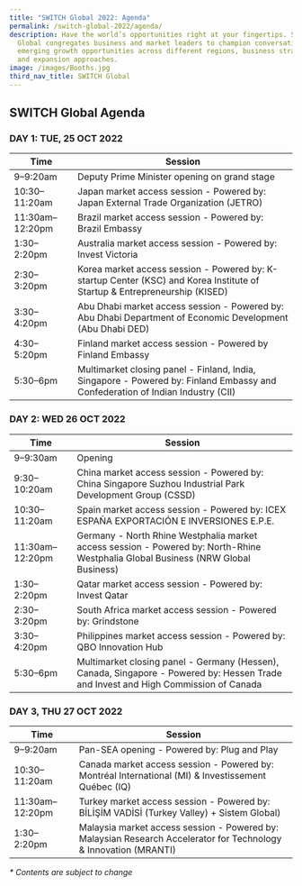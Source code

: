 ```yaml
---
title: "SWITCH Global 2022: Agenda"
permalink: /switch-global-2022/agenda/
description: Have the world’s opportunities right at your fingertips. SWITCH
  Global congregates business and market leaders to champion conversation on
  emerging growth opportunities across different regions, business strategies
  and expansion approaches.
image: /images/Booths.jpg
third_nav_title: SWITCH Global
---
```

## SWITCH Global Agenda

### **DAY 1: TUE, 25 OCT 2022**

| Time | Session | 
| -------- | -------- |
| 9–9:20am  | Deputy Prime Minister opening on grand stage |
| 10:30–11:20am | Japan market access session - Powered by: Japan External Trade Organization (JETRO) |
| 11:30am–12:20pm | Brazil market access session - Powered by: Brazil Embassy |
| 1:30–2:20pm |Australia market access session - Powered by: Invest Victoria |
| 2:30–3:20pm | Korea market access session - Powered by: K-startup Center (KSC) and Korea Institute of Startup & Entrepreneurship (KISED) | 
| 3:30–4:20pm  | Abu Dhabi market access session - Powered by: Abu Dhabi Department of Economic Development (Abu Dhabi DED) |
| 4:30–5:20pm  | Finland market access session - Powered by Finland Embassy |
| 5:30–6pm  | Multimarket closing panel - Finland, India, Singapore - Powered by: Finland Embassy and Confederation of Indian Industry (CII) |

### **DAY 2: WED 26 OCT 2022**

| Time | Session | 
| -------- | -------- |
| 9–9:30am  | Opening |
| 9:30–10:20am  | China market access session - Powered by: China Singapore Suzhou Industrial Park Development Group (CSSD) |
| 10:30–11:20am  | Spain market access session - Powered by: ICEX ESPAÑA EXPORTACIÓN E INVERSIONES E.P.E. |
| 11:30am–12:20pm | Germany - North Rhine Westphalia market access session - Powered by: North-Rhine Westphalia Global Business (NRW Global Business) |
| 1:30–2:20pm | Qatar market access session - Powered by: Invest Qatar |
| 2:30–3:20pm | South Africa market access session - Powered by: Grindstone |
| 3:30–4:20pm | Philippines market access session - Powered by: QBO Innovation Hub | 
| 5:30–6pm  | Multimarket closing panel - Germany (Hessen), Canada, Singapore - Powered by: Hessen Trade and Invest and High Commission of Canada |

### **DAY 3, THU 27 OCT 2022**

| Time | Session | 
| -------- | -------- |
| 9–9:20am  | Pan-SEA opening - Powered by: Plug and Play |
| 10:30–11:20am  | Canada market access session - Powered by: Montréal International (MI) & Investissement Québec (IQ)|
| 11:30am–12:20pm | Turkey market access session - Powered by: BİLİŞİM VADİSİ (Turkey Valley) + Sistem Global)|
| 1:30–2:20pm | Malaysia market access session - Powered by: Malaysian Research Accelerator for Technology & Innovation (MRANTI)|

_* Contents are subject to change_